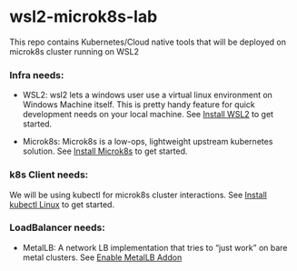 # wsl2-microk8s-lab
This repo contains Kubernetes/Cloud native tools that will be deployed on microk8s cluster running on WSL2

### Infra needs:
- WSL2: wsl2 lets a windows user use a virtual linux environment on Windows Machine itself. This is pretty handy feature for quick development needs on your local machine. See [Install WSL2](https://learn.microsoft.com/en-us/windows/wsl/install) to get started.

- Microk8s: Microk8s is a low-ops, lightweight upstream kubernetes solution. See [Install Microk8s](https://microk8s.io/docs/getting-started) to get started.

### k8s Client needs:
We will be using kubectl for microk8s cluster interactions. See [Install kubectl Linux](https://kubernetes.io/docs/tasks/tools/install-kubectl-linux/) to get started.

### LoadBalancer needs:
- MetalLB: A network LB implementation that tries to “just work” on bare metal clusters. See [Enable MetalLB Addon](https://microk8s.io/docs/addon-metallb)


